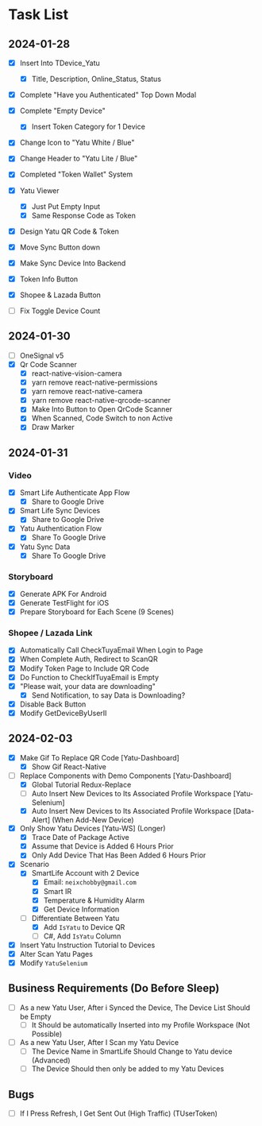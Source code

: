 # Task List

## 2024-01-28

- [x] Insert Into TDevice_Yatu
  - [x] Title, Description, Online_Status, Status
- [x] Complete "Have you Authenticated" Top Down Modal
- [x] Complete "Empty Device"
  - [x] Insert Token Category for 1 Device
- [x] Change Icon to "Yatu White / Blue"
- [x] Change Header to "Yatu Lite / Blue"

- [x] Completed "Token Wallet" System
- [x] Yatu Viewer
  - [x] Just Put Empty Input
  - [x] Same Response Code as Token
- [x] Design Yatu QR Code & Token

- [x] Move Sync Button down
- [x] Make Sync Device Into Backend
- [x] Token Info Button
- [x] Shopee & Lazada Button
- [ ] Fix Toggle Device Count

## 2024-01-30

- [ ] OneSignal v5
- [x] Qr Code Scanner
  - [x] react-native-vision-camera
  - [x] yarn remove react-native-permissions
  - [x] yarn remove react-native-camera
  - [x] yarn remove react-native-qrcode-scanner
  - [x] Make Into Button to Open QrCode Scanner
  - [x] When Scanned, Code Switch to non Active
  - [x] Draw Marker

## 2024-01-31

### Video

- [x] Smart Life Authenticate App Flow
  - [x] Share to Google Drive
- [x] Smart Life Sync Devices
  - [x] Share to Google Drive
- [x] Yatu Authentication Flow
  - [x] Share To Google Drive
- [x] Yatu Sync Data
  - [x] Share To Google Drive

### Storyboard

- [x] Generate APK For Android
- [x] Generate TestFlight for iOS
- [x] Prepare Storyboard for Each Scene (9 Scenes)

### Shopee / Lazada Link

- [x] Automatically Call CheckTuyaEmail When Login to Page
- [x] When Complete Auth, Redirect to ScanQR
- [x] Modify Token Page to Include QR Code
- [x] Do Function to CheckIfTuyaEmail is Empty
- [x] "Please wait, your data are downloading"
  - [x] Send Notification, to say Data is Downloading?

- [x] Disable Back Button
- [x] Modify GetDeviceByUserII

## 2024-02-03

- [x] Make Gif To Replace QR Code [Yatu-Dashboard]
  - [x] Show Gif React-Native
- [ ] Replace Components with Demo Components [Yatu-Dashboard]
  - [x] Global Tutorial Redux-Replace
  - [ ] Auto Insert New Devices to Its Associated Profile Workspace [Yatu-Selenium]
  - [x] Auto Insert New Devices to Its Associated Profile Workspace [Data-Alert] (When Add-New Device)
- [x] Only Show Yatu Devices [Yatu-WS] (Longer)
  - [x] Trace Date of Package Active
  - [x] Assume that Device is Added 6 Hours Prior
  - [x] Only Add Device That Has Been Added 6 Hours Prior
- [x] Scenario
  - [x] SmartLife Account with 2 Device
    - [x] Email: `neixchobby@gmail.com`
    - [x] Smart IR
    - [x] Temperature & Humidity Alarm
    - [x] Get Device Information
  - [ ] Differentiate Between Yatu
    - [x] Add `IsYatu` to Device QR
    - [ ] C#, Add `IsYatu` Column

- [x]  Insert Yatu Instruction Tutorial to Devices
- [x]  Alter Scan Yatu Pages
- [x]  Modify `YatuSelenium`

## Business Requirements (Do Before Sleep)

- [ ] As a new Yatu User, After i Synced the Device, The Device List Should be Empty
  - [ ] It Should be automatically Inserted into my Profile Workspace (Not Possible)
- [ ] As a new Yatu User, After I Scan my Yatu Device
  - [ ] The Device Name in SmartLife Should Change to Yatu device (Advanced)
  - [ ] The Device Should then only be added to my Yatu Devices

## Bugs

- [ ] If I Press Refresh, I Get Sent Out (High Traffic) (TUserToken)
